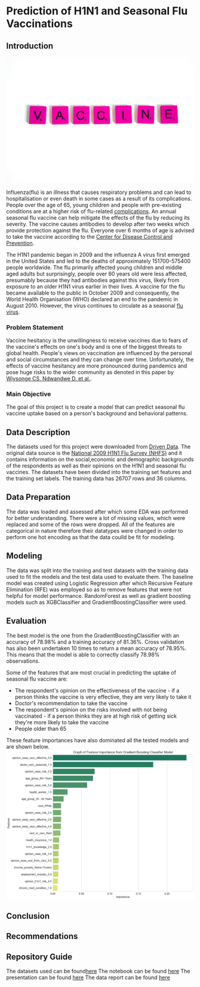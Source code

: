 # Prediction of H1N1 and Seasonal Flu Vaccinations 
## Introduction
![Vaccines!](Images/pexels-anna-tarazevich-5910769.jpg)

Influenza(flu) is an illness that causes respiratory problems and can lead to hospitalisation or even death in some cases as a result of its complications. People over the age of 65, young children and people with pre-existing conditions are at a higher risk of flu-related [complications](https://www.cdc.gov/flu/about/index.html). An annual seasonal flu vaccine can help mitigate the effects of the flu by reducing its severity. The vaccine causes antibodies to develop after two weeks which provide protection against the flu. Everyone over 6 months of age is advised to take the vaccine according to the [Center for Disease Control and Prevention](https://www.cdc.gov/flu/prevent/keyfacts.htm).

The H1N1 pandemic began in 2009 and the influenza A virus first emerged in the United States and led to the deaths of approximately 151700-575400 people worldwide. The flu primarily affected young children and middle aged adults but surprisingly, people over 60 years old were less affected, presumably because they had antibodies against this virus, likely from exposure to an older H1N1 virus earlier in their lives. A vaccine for the flu became available to the public in October 2009 and consequently, the World Health Organisation (WHO) declared an end to the pandemic in August 2010. However, the virus continues to circulate as a seasonal [flu virus](https://www.cdc.gov/flu/pandemic-resources/2009-h1n1-pandemic.html).

### Problem Statement
Vaccine hesitancy is the unwillingness to receive vaccines due to fears of the vaccine's effects on one's body and is one of the biggest threats to global health. People's views on vaccination are influenced by the personal and social circumstances and they can change over time. Unfortunately, the effects of vaccine hesitancy are more pronounced during pandemics and pose huge risks to the wider community as denoted in this paper by [Wiysonge CS, Ndwandwe D. et al.](https://pubmed.ncbi.nlm.nih.gov/33684019/).

### Main Objective

The goal of this project is to create a model that can predict seasonal flu vaccine uptake based on a person's background and behavioral patterns.

## Data Description
The datasets used for this project were downloaded from [Driven Data]("https://www.drivendata.org/competitions/66/flu-shot-learning/page/210/). The original data source is the [National 2009 H1N1 Flu Survey (NHFS)](https://webarchive.loc.gov/all/20140511165905/http://www.cdc.gov/nchs/nis/data_files_h1n1.htm) and it contains information on the social,economic and demographic backgrounds of the respondents as well as their opinions on the H1N1 and seasonal flu vaccines. The datasets have been divided into the training set features and the training set labels. The training data has 26707 rows and 36 columns.

## Data Preparation
The data was loaded and assessed after which some EDA was performed for better understanding. There were a lot of missing values, which were replaced and some of the rows were dropped. All of the features are categorical in nature therefore their datatypes were changed in order to perform one hot encoding as that the data coulld be fit for modeling. 

## Modeling
The data was split into the training and test datasets with the training data used to fit the models and the test data used to evaluate them. The baseline model was created using Logistic Regression after which Recursive Feature Elimination (RFE) was employed so as to remove features that were not helpful for model performance. RandomForest as well as gradient boosting models such as XGBClassifier and GradientBoostingClassifier were used.

## Evaluation
The best model is the one from the GradientBoostingClassifier with an accuracy of 78.98% and a training accuracy of 81.36%. Cross validation has also been undertaken 10 times to return a mean accuracy of 78.95%. This means that the model is able to correctly classify 78.98% observations.

Some of the features that are most crucial in predicting the uptake of seasonal flu vaccine are:
* The respondent's opinion on the effectiveness of the vaccine - if a person thinks the vaccine is very effective, they are very likely to take it
* Doctor's recommendation to take the vaccine
* The respondent's opinion on the risks involved with not being vaccinated - if a person thinks they are at high risk of getting sick they're more likely to take the vaccine
* People older than 65

These feature importances have also dominated all the tested models and are shown below.
![Important features](Images/feature_importance.png)

## Conclusion

## Recommendations


## Repository Guide
The datasets used can be found[here](Dataset)
The notebook can be found [here](analysis.ipynb)
The presentation can be found [here]()
The data report can be found [here]()